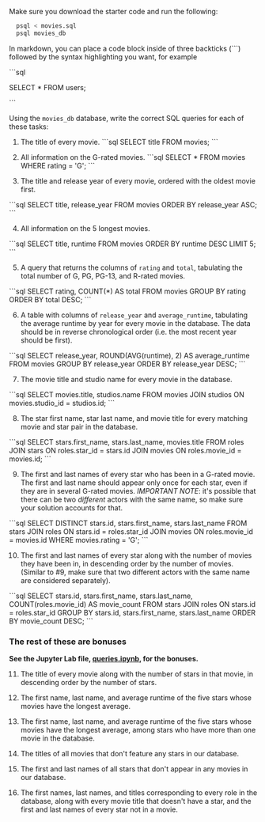 Make sure you download the starter code and run the following:

```sh
  psql < movies.sql
  psql movies_db
```

In markdown, you can place a code block inside of three backticks (```) followed by the syntax highlighting you want, for example

\```sql

SELECT \* FROM users;

\```

Using the `movies_db` database, write the correct SQL queries for each of these tasks:

1.  The title of every movie.
\```sql
SELECT title FROM movies;
\```

2.  All information on the G-rated movies.
\```sql
SELECT * FROM movies WHERE rating = 'G';
\```

3.  The title and release year of every movie, ordered with the
    oldest movie first.

\```sql
SELECT title, release_year FROM movies ORDER BY release_year ASC;
\```
    
4.  All information on the 5 longest movies.

\```sql
SELECT title, runtime FROM movies ORDER BY runtime DESC LIMIT 5;
\```

5.  A query that returns the columns of `rating` and `total`, tabulating the
    total number of G, PG, PG-13, and R-rated movies.

\```sql
SELECT rating, COUNT(*) AS total FROM movies GROUP BY rating ORDER BY total DESC;
\```

6.  A table with columns of `release_year` and `average_runtime`,
    tabulating the average runtime by year for every movie in the database. The data should be in reverse chronological order (i.e. the most recent year should be first).

\```sql
SELECT release_year, ROUND(AVG(runtime), 2) AS average_runtime FROM movies GROUP BY release_year ORDER BY release_year DESC;
\```

7.  The movie title and studio name for every movie in the
    database.

\```sql
SELECT movies.title, studios.name FROM movies JOIN studios ON movies.studio_id = studios.id;
\```

8.  The star first name, star last name, and movie title for every
    matching movie and star pair in the database.

\```sql
SELECT stars.first_name, stars.last_name, movies.title FROM roles JOIN stars ON roles.star_id = stars.id JOIN movies ON roles.movie_id = movies.id;
\```

9.  The first and last names of every star who has been in a G-rated movie. The first and last name should appear only once for each star, even if they are in several G-rated movies. *IMPORTANT NOTE*: it's possible that there can be two *different* actors with the same name, so make sure your solution accounts for that.

\```sql
SELECT DISTINCT stars.id, stars.first_name, stars.last_name FROM stars JOIN roles ON stars.id = roles.star_id JOIN movies ON roles.movie_id = movies.id WHERE movies.rating = 'G';
\```

10. The first and last names of every star along with the number
    of movies they have been in, in descending order by the number of movies. (Similar to #9, make sure
    that two different actors with the same name are considered separately).

\```sql
SELECT stars.id, stars.first_name, stars.last_name, COUNT(roles.movie_id) AS movie_count FROM stars JOIN roles ON stars.id = roles.star_id GROUP BY stars.id, stars.first_name, stars.last_name ORDER BY movie_count DESC;
\```

### The rest of these are bonuses
**See the Jupyter Lab file, <u>queries.ipynb</u>, for the bonuses.**

11. The title of every movie along with the number of stars in
    that movie, in descending order by the number of stars.

12. The first name, last name, and average runtime of the five
    stars whose movies have the longest average.

13. The first name, last name, and average runtime of the five
    stars whose movies have the longest average, among stars who have more than one movie in the database.

14. The titles of all movies that don't feature any stars in our
    database.

15. The first and last names of all stars that don't appear in any movies in our database.

16. The first names, last names, and titles corresponding to every
    role in the database, along with every movie title that doesn't have a star, and the first and last names of every star not in a movie.
